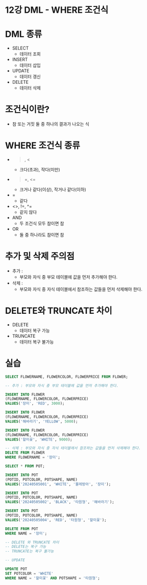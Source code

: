 # 12강 DML - WHERE 조건식

# DML 종류

- SELECT
    - 데이터 조회
- INSERT
    - 데이터 삽입
- UPDATE
    - 데이터 갱신
- DELETE
    - 데이터 삭제

# 조건식이란?

- 참 또는 거짓 둘 중 하나의 결과가 나오는 식

# WHERE 조건식 종류

- >, <
    - 크다(초과), 작다(미만)
- >=, <=
    - 크거나 같다(이상), 작거나 같다(이하)
- =
    - 같다
- <>, !=, ^=
    - 같지 않다
- AND
    - 두 조건식 모두 참이면 참
- OR
    - 둘 중 하나라도 참이면 참

# 추가 및 삭제 주의점

- 추가 :
    - 부모와 자식 중 부모 테이블에 값을 먼저 추가해야 한다.
- 삭제 :
    - 부모와 자식 중 자식 테이블에서 참조하는 값들을 먼저 삭제해야 한다.

# DELETE와 TRUNCATE 차이

- DELETE
    - 데이터 복구 가능
- TRUNCATE
    - 데이터 복구 불가능

# 실습

```sql
SELECT FLOWERNAME, FLOWERCOLOR, FLOWERPRICE FROM FLOWER;

-- 추가 : 부모와 자식 중 부모 테이블에 값을 먼저 추가해야 한다.

INSERT INTO FLOWER
(FLOWERNAME, FLOWERCOLOR, FLOWERPRICE)
VALUES('장미', 'RED', 3000);

INSERT INTO FLOWER
(FLOWERNAME, FLOWERCOLOR, FLOWERPRICE)
VALUES('해바라기', 'YELLOW', 5000);

INSERT INTO FLOWER
(FLOWERNAME, FLOWERCOLOR, FLOWERPRICE)
VALUES('할미꽃', 'WHITE', 9000);

-- 삭제 : 부모와 자식 중 자식 테이블에서 참조하는 값들을 먼저 삭제해야 한다.
DELETE FROM FLOWER
WHERE FLOWERNAME = '장미';

SELECT * FROM POT;

INSERT INTO POT
(POTID, POTCOLOR, POTSHAPE, NAME)
VALUES('20240505001', 'WHITE', '물레방아', '장미');

INSERT INTO POT
(POTID, POTCOLOR, POTSHAPE, NAME)
VALUES('20240505002', 'BLACK', '타원형', '해바라기');

INSERT INTO POT
(POTID, POTCOLOR, POTSHAPE, NAME)
VALUES('20240505004', 'RED', '타원형', '할미꽃');

DELETE FROM POT
WHERE NAME = '장미';

-- DELETE 와 TRUNCATE 차이
-- DELETE는 복구 가능
-- TRUNCATE는 복구 불가능

-- UPDATE

UPDATE POT 
SET POTCOLOR = 'WHITE'
WHERE NAME = '할미꽃' AND POTSHAPE = '타원형';
```